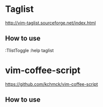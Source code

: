 Taglist
=======

http://vim-taglist.sourceforge.net/index.html

How to use
----------

:TlistToggle
:help taglist

vim-coffee-script
=================

https://github.com/kchmck/vim-coffee-script

How to use
----------


